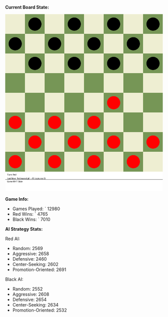 
**Current Board State:**  
<!-- START_GIF -->
![Checkers Game](./checkers_game.gif)
<!-- END_GIF -->

**Game Info:**  
- Games Played: `<!-- GAMES_PLAYED --> 12980
- Red Wins: `<!-- RED_WINS --> 4765
- Black Wins: `<!-- BLACK_WINS --> 7010

<!-- AI_STATS -->
**AI Strategy Stats:**

Red AI:
- Random: 2569
- Aggressive: 2658
- Defensive: 2460
- Center-Seeking: 2602
- Promotion-Oriented: 2691

Black AI:
- Random: 2552
- Aggressive: 2608
- Defensive: 2654
- Center-Seeking: 2634
- Promotion-Oriented: 2532
